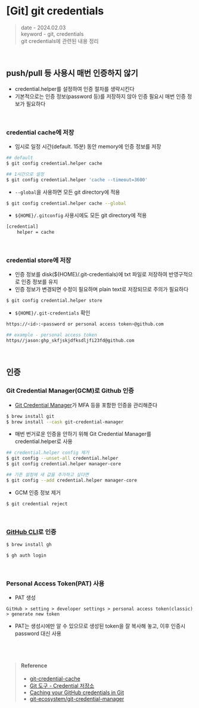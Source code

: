 # [Git] git credentials
> date - 2024.02.03  
> keyword - git, credentials  
> git credentials에 관련된 내용 정리  

<br>

## push/pull 등 사용시 매번 인증하지 않기
* credential.helper를 설정하여 인증 절차를 생략시킨다
* 기본적으로는 인증 정보(password 등)를 저장하지 않아 인증 필요시 매번 인증 정보가 필요하다

<br>

### credential cache에 저장
* 임시로 일정 시간(default. 15분) 동안 memory에 인증 정보를 저장
```sh
## default
$ git config credential.helper cache

## 1시간으로 설정
$ git config credential.helper 'cache --timeout=3600'
```

* `--global`을 사용하면 모든 git directory에 적용
```sh
$ git config credential.helper cache --global
```

* `${HOME}/.gitconfig` 사용시에도 모든 git directory에 적용
```sh
[credential]
	helper = cache
```

<br>

### credential store에 저장
* 인증 정보를 disk(${HOME}/.git-credentials)에 txt 파일로 저장하여 반영구적으로 인증 정보를 유지
* 인증 정보가 변경되면 수정이 필요하며 plain text로 저장되므로 주의가 필요하다
```sh
$ git config credential.helper store
```

* `${HOME}/.git-credentials` 확인
```sh
https://<id>:<password or personal access token>@github.com

## example - personal access token
https//jason:ghp_skfjskjdfksdljfi23fd@github.com
```


<br>

## 인증

### Git Credential Manager(GCM)로 Github 인증
* [Git Credential Manager](https://github.com/git-ecosystem/git-credential-manager)가 MFA 등을 포함한 인증을 관리해준다

```sh
$ brew install git
$ brew install --cask git-credential-manager
```

* 매번 번거로운 인증을 안하기 위해 Git Credential Manager를 credential.helper로 사용
```sh
## credential.helper config 제거
$ git config --unset-all credential.helper
$ git config credential.helper manager-core

## 기존 설정에 새 값을 추가하고 싶다면
$ git config --add credential.helper manager-core
```

* GCM 인증 정보 제거
```sh
$ git credential reject
```


<br>

### [GitHub CLI](https://cli.github.com)로 인증
```sh
$ brew install gh

$ gh auth login
```


<br>

### Personal Access Token(PAT) 사용
* PAT 생성
```
GitHub > setting > developer settings > personal access token(classic) > generate new token
```
* PAT는 생성시에만 알 수 있으므로 생성된 token을 잘 복사해 놓고, 이후 인증시 password 대신 사용


<br><br>

> #### Reference
> * [git-credential-cache](https://git-scm.com/docs/git-credential-cache)
> * [Git 도구 - Credential 저장소](https://git-scm.com/book/ko/v2/Git-%EB%8F%84%EA%B5%AC-Credential-%EC%A0%80%EC%9E%A5%EC%86%8C)
> * [Caching your GitHub credentials in Git](https://docs.github.com/en/get-started/getting-started-with-git/caching-your-github-credentials-in-git)
> * [git-ecosystem/git-credential-manager](https://github.com/git-ecosystem/git-credential-manager)
